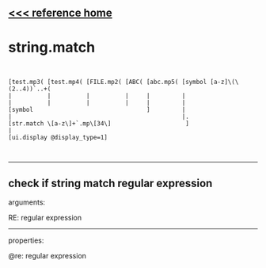 [<<< reference home](ceammc_lib.md)
---

# string.match

```


[test.mp3( [test.mp4( [FILE.mp2( [ABC( [abc.mp5( [symbol [a-z]\(\(2..4))`..+(
|          |          |          |     |         |
|          |          |          |     |         |
[symbol                                ]         |
|                                                |.
[str.match \[a-z\]+`.mp\[34\]                     ]
|
[ui.display @display_type=1]

            
```
---
check if string match regular expression
---
arguments:

RE: regular expression<br>

---
properties:

@re: regular expression<br>

